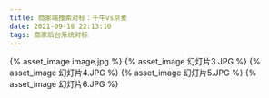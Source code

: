 ```yaml
---
title: 商家端搜索对标：千牛vs京麦
date: 2021-09-18 22:13:10
tags: 商家后台系统对标
---
```


{% asset_image image.jpg %}
{% asset_image 幻灯片3.JPG %}
{% asset_image 幻灯片4.JPG %}
{% asset_image 幻灯片5.JPG %}
{% asset_image 幻灯片6.JPG %}
